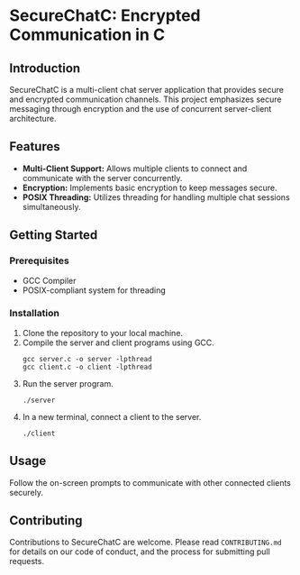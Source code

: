 # SecureChatC: Encrypted Communication in C

## Introduction

SecureChatC is a multi-client chat server application that provides secure and encrypted communication channels. This project emphasizes secure messaging through encryption and the use of concurrent server-client architecture.

## Features

- **Multi-Client Support:** Allows multiple clients to connect and communicate with the server concurrently.
- **Encryption:** Implements basic encryption to keep messages secure.
- **POSIX Threading:** Utilizes threading for handling multiple chat sessions simultaneously.

## Getting Started

### Prerequisites

- GCC Compiler
- POSIX-compliant system for threading

### Installation

1. Clone the repository to your local machine.
2. Compile the server and client programs using GCC.
   ```
   gcc server.c -o server -lpthread
   gcc client.c -o client -lpthread
   ```
3. Run the server program.
   ```
   ./server
   ```
4. In a new terminal, connect a client to the server.
   ```
   ./client
   ```

## Usage

Follow the on-screen prompts to communicate with other connected clients securely.

## Contributing

Contributions to SecureChatC are welcome. Please read `CONTRIBUTING.md` for details on our code of conduct, and the process for submitting pull requests.

